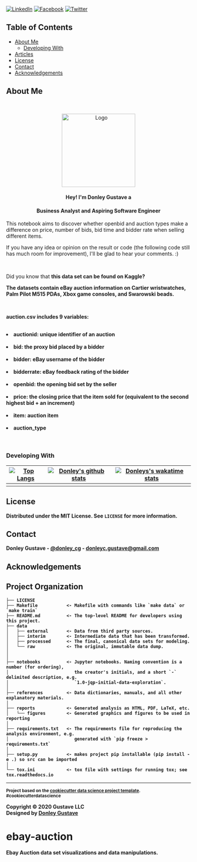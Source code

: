 <!--
*** Thanks for checking out this README Template. If you have a suggestion that would
*** make this better, please fork the repo and create a pull request or simply open
*** an issue with the tag "enhancement".
*** Thanks again! Now go create something AMAZING! :D
***
***
***
*** To avoid retyping too much info. Do a search and replace for the following:
*** github_username, repo_name, twitter_handle, email
-->




<!-- PROJECT SHIELDS -->
<!--
*** I'm using markdown "reference style" links for readability.
*** Reference links are enclosed in brackets [ ] instead of parentheses ( ).
*** See the bottom of this document for the declaration of the reference variables
*** for contributors-url, forks-url, etc. This is an optional, concise syntax you may use.
*** https://www.markdownguide.org/basic-syntax/#reference-style-links
-->
[![LinkedIn][linkedin-shield]][linkedin-url]
[![Facebook][facebook-shield]][facebook-url]
[![Twitter][twitter-shield]][twitter-url]

<!-- TABLE OF CONTENTS -->
## Table of Contents
* [About Me](#about-me)
  * [Developing With](#developing-with)
* [Articles](#articles)
* [License](#license)
* [Contact](#contact)
* [Acknowledgements](#acknowledgements)


<!-- ABOUT ME -->
## About Me

  <br />
  <p align="center">
  <a href="https://github.com/dgustave/dgustave">
    <img src="images/box.png" alt="Logo" width="200" height="200">
    <!-- <img src="images/marvinm.png" alt="Logo" width="120" height="120"> -->
  </a>

  <h4 align="center">Hey! I'm Donley Gustave a</h4>
   <h4 align="center"><strong>Business Analyst</strong> and Aspiring Software Engineer</h4>
   

  <p align="center">
    <p>  This notebook aims to discover whether openbid and auction types make a difference on price, number of bids, bid time and bidder rate when selling different items.

If you have any idea or opinion on the result or code (the following code still has much room for improvement), I'll be glad to hear your comments. :) 
    </p>
    <br>
      <p>Did you know that <strong>this data set can be found on Kaggle?</p>
    <p>The datasets contain eBay auction information on Cartier wristwatches, Palm Pilot M515 PDAs, Xbox game consoles, and Swarowski beads.</p><br>
    <p>auction.csv includes 9 variables:</p><br>
    <li>auctionid: unique identifier of an auction</li><br>
    <li>bid: the proxy bid placed by a bidder</li><br>
    <li>bidder: eBay username of the bidder</li><br>
    <li>bidderrate: eBay feedback rating of the bidder</li><br>
    <li>openbid: the opening bid set by the seller</li><br>
    <li>price: the closing price that the item sold for (equivalent to the second highest bid + an increment)</li><br>
    <li>item: auction item</li><br>
    <li>auction_type</li><br>
    <br />
  
  <!-- <p align="center">
  <a href="https://github.com/dgustave/ebay-auction/notebooks/ebay.ipynb">
    <img src="reports/figures/aebay.png" alt="Logo" width="80" height="80">
  </a>
   <h4 align="center">Portfolio</h4> -->

<!-- MARKDOWN LINKS & ICONS -->
<!-- https://www.markdownguide.org/basic-syntax/#reference-style-links -->
[license-shield]: icons/certified.png 
[license-url]: https://github.com/dgustave/README-Template/blob/master/LICENSE.txt>
[linkedin-url]: https://www.linkedin.com/in/donleygustave/
[linkedin-shield]: icons/linkedin.png
[twitter-url]: https://twitter.com/donley_cg
[twitter-shield]: icons/twitter.png
[facebook-url]: https://www.facebook.com/dgustave
[facebook-shield]: icons/facebook.png
[kaggle-url]: https://calendly.com/donleyc-gustave/meeting
[kaggle-shield]:  icons/zoom.png

<!-- MARKDOWN LINKS & IMAGES -->
[project-screenshot]: images/screenshot.png




### Developing With

  | [![Top Langs](https://github-readme-stats.vercel.app/api/top-langs/?username=dgustave)](https://github.com/dgustave/ebay-auction/github-readme-stats)         | [![Donley's github stats](https://github-readme-stats.vercel.app/api?username=dgustave)](https://github.com/dgustave/ebay-auction/github-readme-stats)     |   [![Donleys's wakatime stats](https://github-readme-stats.vercel.app/api/wakatime?username=dgustave)](https://github.com/dgustave/ebay-auction/github-readme-stats)
  | ---------------------------------------- | ---------------------------------------- | --------------------------------------| 
  |                                          |                                          |                                       |
        


<!-- LICENSE -->
## License
Distributed under the MIT License. See `LICENSE` for more information.


<!-- CONTACT -->
## Contact
Donley Gustave - [@donley_cg](https://twitter.com/donley_cg) - donleyc.gustave@gmail.com


<!-- ACKNOWLEDGEMENTS -->
## Acknowledgements



Project Organization
------------

    ├── LICENSE
    ├── Makefile           <- Makefile with commands like `make data` or `make train`
    ├── README.md          <- The top-level README for developers using this project.
    ├── data
    │   ├── external       <- Data from third party sources.
    │   ├── interim        <- Intermediate data that has been transformed.
    │   ├── processed      <- The final, canonical data sets for modeling.
    │   └── raw            <- The original, immutable data dump.
    │
    │
    ├── notebooks          <- Jupyter notebooks. Naming convention is a number (for ordering),
    │                         the creator's initials, and a short `-` delimited description, e.g.
    │                         `1.0-jqp-initial-data-exploration`.
    │
    ├── references         <- Data dictionaries, manuals, and all other explanatory materials.
    │
    ├── reports            <- Generated analysis as HTML, PDF, LaTeX, etc.
    │   └── figures        <- Generated graphics and figures to be used in reporting
    │
    ├── requirements.txt   <- The requirements file for reproducing the analysis environment, e.g.
    │                         generated with `pip freeze > requirements.txt`
    │
    ├── setup.py           <- makes project pip installable (pip install -e .) so src can be imported
    │
    └── tox.ini            <- tox file with settings for running tox; see tox.readthedocs.io


--------

<p><small>Project based on the <a target="_blank" href="https://drivendata.github.io/cookiecutter-data-science/">cookiecutter data science project template</a>. #cookiecutterdatascience</small></p>

<!-- Footer -->
<footer id="footer">
<p class="copyright">Copyright &copy; 2020 Gustave LLC
<br>Designed by <a rel="nofollow" href="https://www.facebook.com/dgustave">Donley Gustave</a></p>
</footer>


ebay-auction
==============================

Ebay Auction data set visualizations and data manipulations. 
